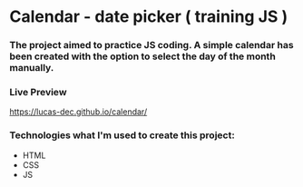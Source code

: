 # Calendar - date picker ( training JS )

### The project aimed to practice JS coding. A simple calendar has been created with the option to select the day of the month manually.

### Live Preview

https://lucas-dec.github.io/calendar/

### Technologies what I'm used to create this project:

- HTML
- CSS
- JS
